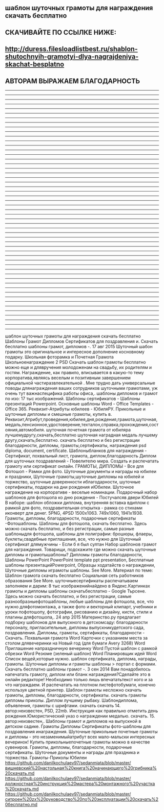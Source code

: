 шаблон шуточных грамоты для награждения скачать бесплатно
--------------------------------------------------
СКАЧИВАЙТЕ ПО ССЫЛКЕ НИЖЕ:
--------------------------------------------------
http://duress.filesloadlistbest.ru/shablon-shutochnyih-gramotyi-dlya-nagrajdeniya-skachat-besplatno
--------------------------------------------------
АВТОРАМ ВЫРАЖАЕМ БЛАГОДАРНОСТЬ
--------------------------------------------------
--------------------------------------------------
--------------------------------------------------
--------------------------------------------------
--------------------------------------------------
--------------------------------------------------
--------------------------------------------------
--------------------------------------------------
--------------------------------------------------
--------------------------------------------------
--------------------------------------------------
--------------------------------------------------
--------------------------------------------------
--------------------------------------------------
--------------------------------------------------
--------------------------------------------------
--------------------------------------------------
--------------------------------------------------
--------------------------------------------------
--------------------------------------------------
--------------------------------------------------
--------------------------------------------------
--------------------------------------------------
--------------------------------------------------
--------------------------------------------------
--------------------------------------------------
--------------------------------------------------
--------------------------------------------------
--------------------------------------------------
--------------------------------------------------
--------------------------------------------------
--------------------------------------------------
--------------------------------------------------
--------------------------------------------------
--------------------------------------------------
--------------------------------------------------
--------------------------------------------------
--------------------------------------------------
--------------------------------------------------
--------------------------------------------------
--------------------------------------------------
--------------------------------------------------
--------------------------------------------------
--------------------------------------------------
--------------------------------------------------
--------------------------------------------------
--------------------------------------------------
--------------------------------------------------
--------------------------------------------------
--------------------------------------------------
--------------------------------------------------
--------------------------------------------------
--------------------------------------------------
--------------------------------------------------
шаблон шуточных грамоты для награждения скачать бесплатно Шаблоны Грамот Дипломов Сертификатов для поздравления и. Скачать бесплатно шаблоны грамот, дипломов  -. 17 авг 2015  Шуточный шабон грамоты  это оригинальное и интересное дополнение косновному подарку.  Школьная фоторамка и Почетная Грамота  Школьноенаграждение 2 PSD  Скачать шаблон грамоты бесплатно можно еще и длявручения молодоженам на свадьбу, их родителям и гостям. Награждение, как правило, вписывается в какую-то тему корпоратива,являясь веселым и позитивным завершением официальной частиразвлекательной . Мне трудно дать универсальные поводы длянаграждения ваших сотрудников шуточными грамотами, уж очень тут важнаспецифика работы офиса,. шаблоны дипломов и грамот по изо: 17 тыс изображений. Шаблоны сертификатов - Шаблоны презентаций Powerpoint. Основные шаблоны Word - Office Templates - Office 365. Реквизит-Атрибуты юбилеев - ЮбиляРУ. Прикольные и шуточные дипломы и смешные грамоты, купить в. Реквизит,Атрибут,проведения,юбилея,дня,рождения,грамота,шуточная,медаль,пенсионное,удостоверение,техталон,справка,прохождения,состояния,автомобиля.  шуточная почетная грамота от юбиляра лучшемудругу,скачать,бесплатно шуточная наградная медаль лучшему другу,скачать,бесплатно. скачать бесплатно и без регистрации благодарности, дипломы, грамоты,сертификаты, награждения psd diploma, document, certificate.  Шаблоныбланков для награждения - Сертификат, похвальный лист, грамота, диплом,благодарность  Диплом для шуточных поздравлений - Повелителю мира. Создать и распечатать грамоту или сертификат онлайн. ГРАМОТЫ, ДИПЛОМЫ - Все для Фотошоп - Рамки для фото. Шуточные документы и награды на юбилеи и праздники, Шуточные грамоты,шуточные дипломы на юбилей и торжество, шуточные доверенности иблагодарности, шуточные сертификаты, подарки на дни рождения иЮбилеи.
Шуточное награждение на корпоративе - веселые номинации. Подарочный набор шаблонов для фотошопа ко дню рождения - Постучалсяв двери Юбилей В наборе: шаблон обложки диплома, внутренняя вставка вдиплом с рамкой для фото, поздравительная открытка - рамка со стихами иконверт для денег. 5PNG, 4PSD  1500x1063. 749x1060, 1941x1938. Грамоты, дипломы, благодарности, подарочные сертификаты -Фотошаблоны. Шаблоны для фотошопа, скачать бесплатно. Здесь можно скачать бесплатно, и без регистрации, самые разные шаблоныдля фотошопа, шаблоны для полиграфии: брошюры, флаеры, буклеты,свадебные приглашения, все, что нужно для  Шуточный сертификат длямужчины - Если б я был султан  Набор шаблонов грамот для награждения. Товарищи, подскажите где можно скачать шуточные дипломы и грамотышаблоны?  Дипломы грамоты благодарности, Шаблоны PowerPoint PowerPoint template ppt presentation, Бесплатные шаблоны презентацийPowerpoint, Образцы ходатайств о награждении, Шуточные дипломы играмоты шаблоны. See More. Материал по теме: Шаблон грамота  скачать бесплатно Социальная сеть работников образования  See More. шуточныесертификаты распечатываем заполняем и дарим: 8 тыс изображенийнайдено в Яндекс.Картинках  грамоты и дипломы шаблоны скачатьбесплатно - Google Търсене. Здесь можно скачать бесплатно, и без регистрации, самые разнообразныефотошаблоны, любые шаблоны для фотошопа, все, что нужно дляфотомонтажа, а также фото и векторный клипарт, учебники и уроки пофотошопу, фотографии, рисованию и дизайну, кисти, стили и плагины дляфотошопа,. 24 апр 2015  Материнство.ру предлагает подборку шаблонов для выпускного в детскомсаду: благодарности персоналу, пригласительные, дипломы выпускникудетского сада, поздравления. Дипломы, грамоты, сертификаты, благодарности - Скачать. Похвальная грамота Word  Карточки с указанием места за столом длявечеринки на Новый год (для бумаги Avery 3268) Word  Приглашение напраздничную вечеринку Word  Пустой шаблон с рамкой обрезки Word Резюме (зеленый шаблон) Word  Планировщик идей Word  Список вещей,которые нужно. шаблон сертификата, диплома, награды, грамоты. Шуточные дипломы и грамоты шаблоны >  портал с формами. Скачать бесплатно шаблоны грамот -. 3 сен 2014  Вам понадобилось напечатать грамоту, диплом или бланк награждения?Сделайте это в онлайн редакторе! Необходимо только лишь впечататьтекст кого и за что награждаем. И распечатать на плотном листефотобумаги, конечно используя цветной принтер. Шаблон грамоты несложно
скачать грамоты, дипломы, благодарности, сертификаты. скачать грамоты дипломы приколы.  Диплом лучшему рыбаку. Шаблондиплома, объявления, грамоты с шрифтами. скачать  скачать  14. автор:неизвестен, PSD, 22mb. Инструкция как правильно отметить день рождения.Юмористический указ о награждении медалью. скачать. 15. автор:неизвестен,. Шаблоны грамот и дипломов на выпускной в детском садике. Грамоты Дипломы Сертификаты фото-шаблоны для поздравления инаграждения. Шуточные прикольные почетные грамоты и дипломы - это незаменимыйатрибут всех мало-мальски интересных вечеринок! Купить прикольныепочетные грамоты можно в качестве сувениров. Грамоты, дипломы, благодарности, подарочные сертификаты. Шуточные документы и награды для праздника и торжества. Грамоты-Приколы  Юбилеи
https://github.com/danilkochulaev97/sedanmiata/blob/master/вишневский%20настольная%20книга%20начинающего%20грибника%20скачать.md
https://github.com/danilkochulaev97/sedanmiata/blob/master/должностная%20инструкция%20мастера%20монтажного%20участка%20скачать.md
https://github.com/danilkochulaev97/sedanmiata/blob/master/ситроен%20zx%20руководство%20по%20эксплуатации%20скачать%20бесплатно.md